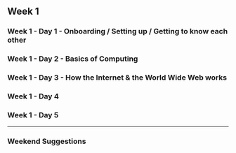 ## Week 1

### Week 1 - Day 1 - Onboarding / Setting up / Getting to know each other

### Week 1 - Day 2 - Basics of Computing

### Week 1 - Day 3 - How the Internet & the World Wide Web works

### Week 1 - Day 4

### Week 1 - Day 5

---

### Weekend Suggestions

